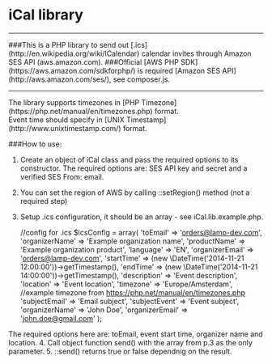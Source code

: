 iCal library
============
<hr>
###This is a PHP library to send out [.ics](http://en.wikipedia.org/wiki/ICalendar) calendar invites through Amazon SES API (aws.amazon.com).
###Official [AWS PHP SDK](https://aws.amazon.com/sdkforphp/) is required [Amazon SES API](http://aws.amazon.com/ses/), see composer.js.
<hr>
The library supports timezones in [PHP Timezone](https://php.net/manual/en/timezones.php) format.<br>
Event time should specify in [UNIX Timestamp](http://www.unixtimestamp.com/) format.
<br>

###How to use:
1. Create an object of iCal class and pass the required options to its constructor. The required options are: SES API key and secret and a verified SES From: email.
2. You can set the region of AWS by calling ::setRegion() method (not a required step)
3. Setup .ics configuration, it should be an array - see iCal.lib.example.php. 

	//config for .ics
	$icsConfig = array(
		'toEmail'		 => 'orders@lamp-dev.com',
		'organizerName'	 => 'Example organization name',
		'productName'	 => 'Example organization product',
		'language'       => 'EN',
		'organizerEmail' => 'orders@lamp-dev.com',
		'startTime'		 => (new \DateTime('2014-11-21 12:00:00'))->getTimestamp(),
		'endTime'		 => (new \DateTime('2014-11-21 14:00:00'))->getTimestamp(),
		'description'	 => 'Event description',
		'location'		 => 'Event location',
		'timezone'		 => 'Europe/Amsterdam',  //example timezone from https://php.net/manual/en/timezones.php
		'subjectEmail'	 => 'Email subject',
		'subjectEvent'	 => 'Event subject',
		'organizerName'  => 'John Doe',
		'organizerEmail' => 'john.doe@gmail.com'
	);

The required options here are: toEmail, event start time, organizer name and location.
4. Call object function send() with the array from p.3 as the only parameter.
5. ::send() returns true or false dependnig on the result.

